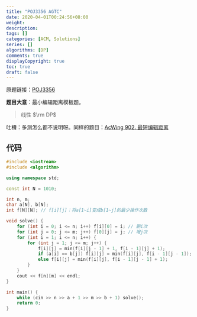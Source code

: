```yaml
---
title: "POJ3356 AGTC"
date: 2020-04-01T00:24:56+08:00
weight: 
description:
tags: []
categories: [ACM, Solutions]
series: []
algorithms: [DP]
comments: true
displayCopyright: true
toc: true
draft: false
---
```


原题链接：[POJ3356](http://poj.org/problem?id=3356)

**题目大意**：最小编辑距离模板题。

<!--more-->

> 线性 $\rm DP$

吐槽：多测怎么都不说明呀。同样的题目：[AcWing 902. 最短编辑距离](https://www.acwing.com/problem/content/904/)

## 代码

```cpp
#include <iostream>
#include <algorithm>

using namespace std;

const int N = 1010;

int n, m;
char a[N], b[N];
int f[N][N]; // f[i][j]：将a[1~i]变成b[1~j]的最少操作次数

void solve() {
	for (int i = 0; i <= n; i++) f[i][0] = i; // 删i次
	for (int j = 0; j <= m; j++) f[0][j] = j; // 增j次
	for (int i = 1; i <= n; i++) {
	    for (int j = 1; j <= m; j++) {
			f[i][j] = min(f[i][j - 1] + 1, f[i - 1][j] + 1);
			if (a[i] == b[j]) f[i][j] = min(f[i][j], f[i - 1][j - 1]);
			else f[i][j] = min(f[i][j], f[i - 1][j - 1] + 1);
		}
	}
	cout << f[n][m] << endl;
}

int main() {
    while (cin >> n >> a + 1 >> m >> b + 1) solve();
	return 0;
}
```

